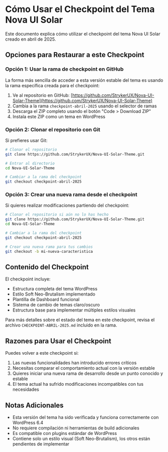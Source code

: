 # Cómo Usar el Checkpoint del Tema Nova UI Solar

Este documento explica cómo utilizar el checkpoint del tema Nova UI Solar creado en abril de 2025.

## Opciones para Restaurar a este Checkpoint

### Opción 1: Usar la rama de checkpoint en GitHub

La forma más sencilla de acceder a esta versión estable del tema es usando la rama específica creada para el checkpoint:

1. Ve al repositorio en GitHub: [https://github.com/StrykerUX/Nova-UI-Solar-Theme](https://github.com/StrykerUX/Nova-UI-Solar-Theme)
2. Cambia a la rama `checkpoint-abril-2025` usando el selector de ramas
3. Descarga el ZIP completo usando el botón "Code > Download ZIP"
4. Instala este ZIP como un tema en WordPress

### Opción 2: Clonar el repositorio con Git

Si prefieres usar Git:

```bash
# Clonar el repositorio
git clone https://github.com/StrykerUX/Nova-UI-Solar-Theme.git

# Entrar al directorio
cd Nova-UI-Solar-Theme

# Cambiar a la rama del checkpoint
git checkout checkpoint-abril-2025
```

### Opción 3: Crear una nueva rama desde el checkpoint

Si quieres realizar modificaciones partiendo del checkpoint:

```bash
# Clonar el repositorio si aún no lo has hecho
git clone https://github.com/StrykerUX/Nova-UI-Solar-Theme.git
cd Nova-UI-Solar-Theme

# Cambiar a la rama del checkpoint
git checkout checkpoint-abril-2025

# Crear una nueva rama para tus cambios
git checkout -b mi-nueva-caracteristica
```

## Contenido del Checkpoint

El checkpoint incluye:

- Estructura completa del tema WordPress
- Estilo Soft Neo-Brutalism implementado
- Plantilla de Dashboard funcional
- Sistema de cambio de temas claro/oscuro
- Estructura base para implementar múltiples estilos visuales

Para más detalles sobre el estado del tema en este checkpoint, revisa el archivo `CHECKPOINT-ABRIL-2025.md` incluido en la rama.

## Razones para Usar el Checkpoint

Puedes volver a este checkpoint si:

1. Las nuevas funcionalidades han introducido errores críticos
2. Necesitas comparar el comportamiento actual con la versión estable
3. Quieres iniciar una nueva rama de desarrollo desde un punto conocido y estable
4. El tema actual ha sufrido modificaciones incompatibles con tus necesidades

## Notas Adicionales

- Esta versión del tema ha sido verificada y funciona correctamente con WordPress 6.4
- No requiere compilación ni herramientas de build adicionales
- Es compatible con plugins estándar de WordPress
- Contiene solo un estilo visual (Soft Neo-Brutalism), los otros están pendientes de implementar
